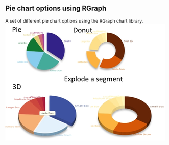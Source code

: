 <h2>Pie chart options using RGraph</h2>
A set of different pie chart options using the RGraph chart library.
<br>
<img src="https://github.com/ardwork/PieCharts-RGraph/blob/master/img/charts.JPG">
<br>
